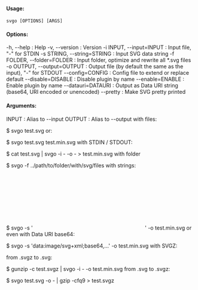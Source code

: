 #### Usage:
`svgo [OPTIONS] [ARGS]`

#### Options:
  -h, --help : Help
  -v, --version : Version
  -i INPUT, --input=INPUT : Input file, "-" for STDIN
  -s STRING, --string=STRING : Input SVG data string
  -f FOLDER, --folder=FOLDER : Input folder, optimize and rewrite all *.svg files
  -o OUTPUT, --output=OUTPUT : Output file (by default the same as the input), "-" for STDOUT
  --config=CONFIG : Config file to extend or replace default
  --disable=DISABLE : Disable plugin by name
  --enable=ENABLE : Enable plugin by name
  --datauri=DATAURI : Output as Data URI string (base64, URI encoded or unencoded)
  --pretty : Make SVG pretty printed

#### Arguments:
  INPUT : Alias to --input
  OUTPUT : Alias to --output
with files:

$ svgo test.svg
or:

$ svgo test.svg test.min.svg
with STDIN / STDOUT:

$ cat test.svg | svgo -i - -o - > test.min.svg
with folder

$ svgo -f ../path/to/folder/with/svg/files
with strings:

$ svgo -s '<svg version="1.1">test</svg>' -o test.min.svg
or even with Data URI base64:

$ svgo -s 'data:image/svg+xml;base64,…' -o test.min.svg
with SVGZ:

from .svgz to .svg:

$ gunzip -c test.svgz | svgo -i - -o test.min.svg
from .svg to .svgz:

$ svgo test.svg -o - | gzip -cfq9 > test.svgz
